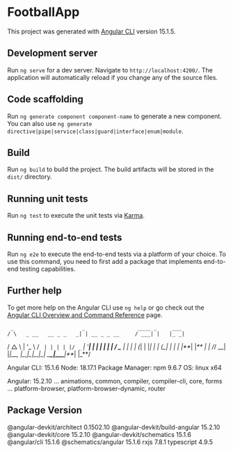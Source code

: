 # FootballApp

This project was generated with [Angular CLI](https://github.com/angular/angular-cli) version 15.1.5.

## Development server

Run `ng serve` for a dev server. Navigate to `http://localhost:4200/`. The application will automatically reload if you change any of the source files.

## Code scaffolding

Run `ng generate component component-name` to generate a new component. You can also use `ng generate directive|pipe|service|class|guard|interface|enum|module`.

## Build

Run `ng build` to build the project. The build artifacts will be stored in the `dist/` directory.

## Running unit tests

Run `ng test` to execute the unit tests via [Karma](https://karma-runner.github.io).

## Running end-to-end tests

Run `ng e2e` to execute the end-to-end tests via a platform of your choice. To use this command, you need to first add a package that implements end-to-end testing capabilities.

## Further help

To get more help on the Angular CLI use `ng help` or go check out the [Angular CLI Overview and Command Reference](https://angular.io/cli) page.

     _                      _                 ____ _     ___
    / \   _ __   __ _ _   _| | __ _ _ __     / ___| |   |_ _|

/ △ \ | '_ \ / _` | | | | |/ _` | '**| | | | | | |
/ \_** \| | | | (_| | |_| | | (\_| | | | |**_| |_** | |
/_/ \_\_| |_|\_\_, |\__,_|\_|\__,_|\_| \_**\_|\_\_\_**|**_|
|_**/

Angular CLI: 15.1.6
Node: 18.17.1
Package Manager: npm 9.6.7
OS: linux x64

Angular: 15.2.10
... animations, common, compiler, compiler-cli, core, forms
... platform-browser, platform-browser-dynamic, router

## Package Version

@angular-devkit/architect 0.1502.10
@angular-devkit/build-angular 15.2.10
@angular-devkit/core 15.2.10
@angular-devkit/schematics 15.1.6
@angular/cli 15.1.6
@schematics/angular 15.1.6
rxjs 7.8.1
typescript 4.9.5
